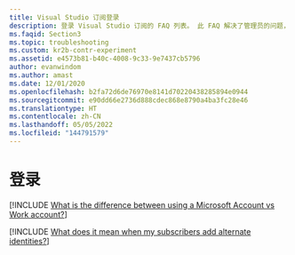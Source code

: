 ```yaml
---
title: Visual Studio 订阅登录
description: 登录 Visual Studio 订阅的 FAQ 列表。 此 FAQ 解决了管理员的问题，例如帐户类型和备用标识。
ms.faqid: Section3
ms.topic: troubleshooting
ms.custom: kr2b-contr-experiment
ms.assetid: e4573b81-b40c-4008-9c33-9e7437cb5796
author: evanwindom
ms.author: amast
ms.date: 12/01/2020
ms.openlocfilehash: b2fa72d6de76970e8141d70220438285894e0944
ms.sourcegitcommit: e90dd66e2736d888cdec868e8790a4ba3fc28e46
ms.translationtype: HT
ms.contentlocale: zh-CN
ms.lasthandoff: 05/05/2022
ms.locfileid: "144791579"
---
```

# <a name="signing-in"></a>登录

[!INCLUDE [What is the difference between using a Microsoft Account vs Work account?](includes/microsoft-account-vs-work-accounts.md)]

[!INCLUDE [What does it mean when my subscribers add alternate identities?](includes/add-alternate-identities.md)]
